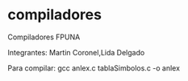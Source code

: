 compiladores
============
Compiladores FPUNA

Integrantes: 
Martin Coronel,Lida Delgado

Para compilar: gcc anlex.c tablaSimbolos.c -o anlex

